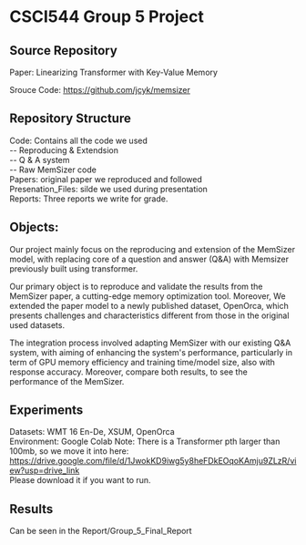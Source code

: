 # CSCI544 Group 5 Project

## Source Repository
Paper: Linearizing Transformer with Key-Value Memory

Srouce Code: https://github.com/jcyk/memsizer

## Repository Structure
Code: Contains all the code we used \
    -- Reproducing & Extendsion \
    -- Q & A system \
    -- Raw MemSizer code \
Papers: original paper we reproduced and followed \
Presenation_Files: silde we used during presentation \
Reports: Three reports we write for grade.


## Objects:
Our project mainly focus on the reproducing and extension of the MemSizer model, with  replacing core of a question and answer (Q&A) with Memsizer previously built using transformer. 

Our primary object is to reproduce and validate the results from the MemSizer paper, a cutting-edge memory optimization tool. Moreover, We extended the paper model to a newly published dataset, OpenOrca, which presents challenges and characteristics different from those in the original used datasets.

The integration process involved adapting MemSizer with our existing Q&A system, with aiming of enhancing the system's performance, particularly in term of GPU memory efficiency and training time/model size, also with response accuracy. Moreover, compare both results, to see the performance of the MemSizer.

## Experiments
Datasets: WMT 16 En-De, XSUM, OpenOrca\
Environment: Google Colab
Note: There is a Transformer pth larger than 100mb, so we move it into here: https://drive.google.com/file/d/1JwokKD9iwg5y8heFDkEOqoKAmju9ZLzR/view?usp=drive_link \
Please download it if you want to run.
## Results
Can be seen in the Report/Group_5_Final_Report

